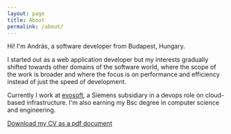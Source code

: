 ```yaml
---
layout: page
title: About
permalink: /about/
---
```


Hi! I'm András, a software developer from Budapest, Hungary.

I started out as a web application developer but my interests gradually shifted towards other domains of the software world,
where the scope of the work is broader and where the focus is on performance and efficiency instead of just the speed of development.

Currently I work at [evosoft][evosoft], a Siemens subsidiary in a devops role on cloud-based infrastructure. I'm also earning my Bsc degree in computer science and engineering.

[Download my CV as a pdf document][cv-link]


[evosoft]: https://www.evosoft.hu/
[cv-link]: https://github.com/whage/whage.github.io/raw/master/media/andras_sallai_cv_2020_05.pdf
